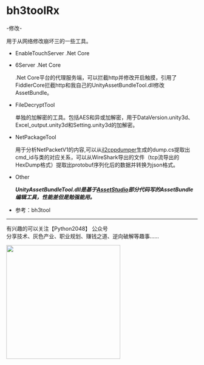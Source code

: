# bh3toolRx

-修改-

用于从网络修改崩坏三的一些工具。

* EnableTouchServer .Net Core
* 6Server .Net Core

  .Net Core平台的代理服务端，可以拦截http并修改开启触摸，引用了FiddlerCore拦截http和我自己的UnityAssetBundleTool.dll修改AssetBundle。

* FileDecryptTool

  单独的加解密的工具。包括AES和异或加解密，用于DataVersion.unity3d、Excel_output.unity3d和Setting.unity3d的加解密。

* NetPackageTool

  用于分析NetPacketV1的内容,可以从[il2cppdumper](https://github.com/Perfare/Il2CppDumper)生成的dump.cs提取出cmd_id与类的对应关系，可以从WireShark导出的文件（tcp流导出的HexDump格式）提取出protobuf序列化后的数据并转换为json格式。


* Other

  ***UnityAssetBundleTool.dll是基于[AssetStudio](https://github.com/Perfare/AssetStudio)部分代码写的AssetBundle编辑工具，性能差但是勉强能用。***



- 参考：bh3tool




<hr/>

有兴趣的可以关注【Python2048】 公众号<br/>
分享技术、灰色产业、职业规划、赚钱之道、逆向破解等趣事……

<img src="https://github.com/sheep0704/IOSIphoneHttps/blob/master/python2048.jpg" width="300" height="300">



 

